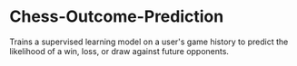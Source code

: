 # Chess-Outcome-Prediction
Trains a supervised learning model on a user's game history to predict the likelihood of a win, loss, or draw against future opponents.
